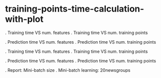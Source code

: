 # training-points-time-calculation-with-plot


. Training time VS num. features
. Training time VS num. training points

. Prediction time VS num. features
. Prediction time VS num. training points

. Training time VS num. features
. Training time VS num. training points

. Prediction time VS num. features
. Prediction time VS num. training points

. Report: Mini-batch size
. Mini-batch learning: 20newsgroups
